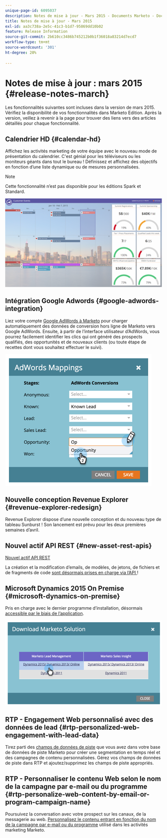 ```yaml
---
unique-page-id: 6095037
description: Notes de mise à jour - Mars 2015 - Documents Marketo - Documentation du produit
title: Notes de mise à jour - Mars 2015
exl-id: aa3c738a-2e5c-41c3-b1d7-95869dd10b02
feature: Release Information
source-git-commit: 2b610cc3486b745212b0b1f36018a83214d7ecd7
workflow-type: tm+mt
source-wordcount: '301'
ht-degree: 20%

---
```


# Notes de mise à jour : mars 2015 {#release-notes-march}

Les fonctionnalités suivantes sont incluses dans la version de mars 2015. Vérifiez la disponibilité de vos fonctionnalités dans Marketo Edition. Après la version, veillez à revenir à la page pour trouver des liens vers des articles détaillés pour chaque fonctionnalité.

## Calendrier HD {#calendar-hd}

Affichez les activités marketing de votre équipe avec le nouveau mode de présentation du calendrier. C&#39;est génial pour les téléviseurs ou les moniteurs géants dans tout le bureau ! Définissez et affichez des objectifs en fonction d’une liste dynamique ou de mesures personnalisées.

>[!NOTE]
>
>Cette fonctionnalité n’est pas disponible pour les éditions Spark et Standard.

![](assets/image2015-3-23-11-3a39-3a15.png)

## Intégration Google Adwords {#google-adwords-integration}

Liez votre compte [Google AdWords à Marketo](/help/marketo/product-docs/administration/additional-integrations/add-google-adwords-as-a-launchpoint-service.md) pour charger automatiquement des données de conversion hors ligne de Marketo vers Google AdWords. Ensuite, à partir de l’interface utilisateur d’AdWords, vous pourrez facilement identifier les clics qui ont généré des prospects qualifiés, des opportunités et de nouveaux clients (ou toute étape de recettes dont vous souhaitez effectuer le suivi).

![](assets/image2015-3-23-11-3a50-3a55.png)

## Nouvelle conception Revenue Explorer {#revenue-explorer-redesign}

Revenue Explorer dispose d’une nouvelle conception et du nouveau type de tableau Sunburst ! Son lancement est prévu pour les deux premières semaines d’avril.

## Nouvel actif API REST {#new-asset-rest-apis}

[Nouvel actif API REST](https://experienceleague.adobe.com/fr/docs/marketo-developer/marketo/rest/assets/assets)

La création et la modification d’emails, de modèles, de jetons, de fichiers et de fragments de code [ sont désormais prises en charge via l’API ](https://developer.adobe.com/marketo-apis/api/asset/) !

## Microsoft Dynamics 2015 On Premise {#microsoft-dynamics-on-premise}

Pris en charge avec le dernier programme d’installation, désormais [accessible par le biais de l’application](/help/marketo/product-docs/crm-sync/microsoft-dynamics-sync/sync-setup/update-the-marketo-solution-for-microsoft-dynamics.md).

![](assets/image2015-3-23-11-3a47-3a16.png)

## RTP - Engagement Web personnalisé avec des données de lead {#rtp-personalized-web-engagement-with-lead-data}

Tirez parti des [champs de données de piste](/help/marketo/product-docs/web-personalization/using-web-segments/manage-person-data.md) que vous avez dans votre base de données de piste Marketo pour créer une segmentation en temps réel et des campagnes de contenu personnalisées. Gérez vos champs de données de piste dans RTP et ajoutez/supprimez les champs de piste appropriés.

## RTP - Personnaliser le contenu Web selon le nom de la campagne par e-mail ou du programme {#rtp-personalize-web-content-by-email-or-program-campaign-name}

Poursuivez la conversation avec votre prospect sur les canaux, de la messagerie au web. [Personnalisez le contenu entrant en fonction du nom de la campagne par e-mail ou du programme](/help/marketo/product-docs/web-personalization/using-web-segments/web-segments.md) utilisé dans les activités marketing Marketo.

